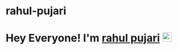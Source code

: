 # rahul-pujari
# Hey Everyone! I'm [rahul pujari](https://github.com/rrots5) <img src="https://github.com/himanshusharma89/himanshusharma89/blob/master/Hi.gif" width="25px">
 <a href="https://www.linkedin.com/in/rahul-rots-ba7191221">

